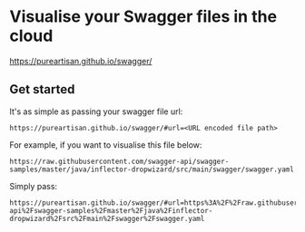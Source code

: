 # Visualise your Swagger files in the cloud

https://pureartisan.github.io/swagger/

## Get started

It's as simple as passing your swagger file url:

```
https://pureartisan.github.io/swagger/#url=<URL encoded file path>
```

For example, if you want to visualise this file below:
```
https://raw.githubusercontent.com/swagger-api/swagger-samples/master/java/inflector-dropwizard/src/main/swagger/swagger.yaml
```
Simply pass:
```
https://pureartisan.github.io/swagger/#url=https%3A%2F%2Fraw.githubusercontent.com%2Fswagger-api%2Fswagger-samples%2Fmaster%2Fjava%2Finflector-dropwizard%2Fsrc%2Fmain%2Fswagger%2Fswagger.yaml
```
